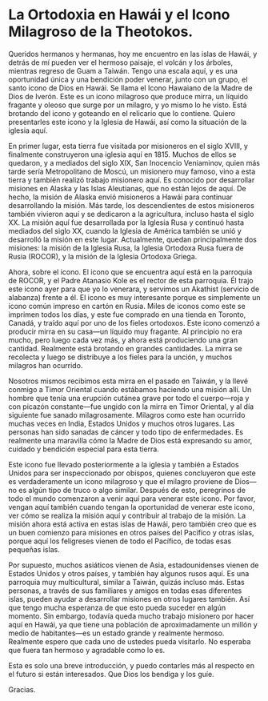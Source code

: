 # La Ortodoxia en Hawái y el Icono Milagroso de la Theotokos.  

Queridos hermanos y hermanas, hoy me encuentro en las islas de Hawái, y detrás de mí pueden ver el hermoso paisaje, el volcán y los árboles, mientras regreso de Guam a Taiwán. Tengo una escala aquí, y es una oportunidad única y una bendición poder venerar, junto con un grupo, el santo icono de Dios en Hawái. Se llama el Icono Hawaiano de la Madre de Dios de Iverón. Este es un icono milagroso que produce mirra, un líquido fragante y oleoso que surge por un milagro, y yo mismo lo he visto. Está brotando del icono y goteando en el relicario que lo contiene. Quiero presentarles este icono y la Iglesia de Hawái, así como la situación de la iglesia aquí.  

En primer lugar, esta tierra fue visitada por misioneros en el siglo XVIII, y finalmente construyeron una iglesia aquí en 1815. Muchos de ellos se quedaron, y a mediados del siglo XIX, San Inocencio Veniaminov, quien más tarde sería Metropolitano de Moscú, un misionero muy famoso, vino a esta tierra y también realizó trabajo misionero aquí. Es conocido por desarrollar misiones en Alaska y las Islas Aleutianas, que no están lejos de aquí. De hecho, la misión de Alaska envió misioneros a Hawái para continuar desarrollando la misión. Más tarde, los descendientes de estos misioneros también vivieron aquí y se dedicaron a la agricultura, incluso hasta el siglo XX. La misión aquí fue desarrollada por la Iglesia Rusa y continuó hasta mediados del siglo XX, cuando la Iglesia de América también se unió y desarrolló la misión en este lugar. Actualmente, quedan principalmente dos misiones: la misión de la Iglesia Rusa, la Iglesia Ortodoxa Rusa fuera de Rusia (ROCOR), y la misión de la Iglesia Ortodoxa Griega.  

Ahora, sobre el icono. El icono que se encuentra aquí está en la parroquia de ROCOR, y el Padre Atanasio Kole es el rector de esta parroquia. Él trajo este icono ayer para que yo lo venerara, y servimos un Akathist (servicio de alabanza) frente a él. El icono es muy interesante porque es simplemente un icono común impreso en cartón en Rusia. Miles de iconos como este se imprimen todos los días, y este fue comprado en una tienda en Toronto, Canadá, y traído aquí por uno de los fieles ortodoxos. Este icono comenzó a producir mirra en su casa—un líquido muy fragante. Al principio no era mucho, pero luego cada vez más, y ahora está produciendo una gran cantidad. Realmente está brotando en grandes cantidades. La mirra se recolecta y luego se distribuye a los fieles para la unción, y muchos milagros han ocurrido.  

Nosotros mismos recibimos esta mirra en el pasado en Taiwán, y la llevé conmigo a Timor Oriental cuando estábamos haciendo una misión allí. Un hombre que tenía una erupción cutánea grave por todo el cuerpo—roja y con picazón constante—fue ungido con la mirra en Timor Oriental, y al día siguiente fue sanado milagrosamente. Milagros como este han ocurrido muchas veces en India, Estados Unidos y muchos otros lugares. Las personas han sido sanadas de cáncer y todo tipo de enfermedades. Es realmente una maravilla cómo la Madre de Dios está expresando su amor, cuidado y bendición especial para esta tierra.  

Este icono fue llevado posteriormente a la iglesia y también a Estados Unidos para ser inspeccionado por obispos, quienes concluyeron que este es verdaderamente un icono milagroso y que el milagro proviene de Dios—no es algún tipo de truco o algo similar. Después de esto, peregrinos de todo el mundo comenzaron a venir aquí para venerar este icono. Por favor, vengan aquí también cuando tengan la oportunidad de venerar este icono, ver cómo se realiza la misión aquí y contribuir al trabajo de la misión. La misión ahora está activa en estas islas de Hawái, pero también creo que es un buen comienzo para misiones en otros países del Pacífico y otras islas, porque aquí los feligreses vienen de todo el Pacífico, de todas esas pequeñas islas.  

Por supuesto, muchos asiáticos vienen de Asia, estadounidenses vienen de Estados Unidos y otros países, y también hay algunos rusos aquí. Es una parroquia muy multicultural, similar a Taiwán, quizás incluso más. Estas personas, a través de sus familiares y amigos en todas esas diferentes islas, pueden ayudar a desarrollar misiones en otros lugares también. Así que tengo mucha esperanza de que esto pueda suceder en algún momento. Sin embargo, todavía queda mucho trabajo misionero por hacer aquí en Hawái, ya que tiene una población de aproximadamente un millón y medio de habitantes—es un estado grande y realmente hermoso. Realmente espero que cada uno de ustedes pueda visitarlo. No esperaba que fuera tan hermoso y agradable como lo es.  

Esta es solo una breve introducción, y puedo contarles más al respecto en el futuro si están interesados. Que Dios los bendiga y los guíe.  

Gracias.


